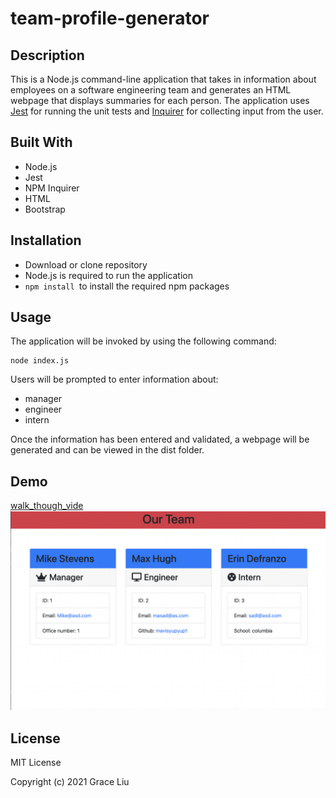 # team-profile-generator
## Description
This is a Node.js command-line application that takes in information about employees on a software engineering team and generates an HTML webpage that displays summaries for each person. The application uses [Jest](https://jestjs.io/) for running the unit tests and [Inquirer](https://www.npmjs.com/package/inquirer) for collecting input from the user. 
## Built With
* Node.js
* Jest
* NPM Inquirer
* HTML
* Bootstrap

## Installation
* Download or clone repository
* Node.js is required to run the application
* `npm install `to install the required npm packages
## Usage
The application will be invoked by using the following command:
``` 
node index.js 
```
Users will be prompted to enter information about:  
* manager
* engineer 
* intern

Once the information has been entered and validated, a webpage will be generated and can be viewed in the dist folder.
## Demo
[walk_though_vide](https://watch.screencastify.com/v/ZD5TuCiDpRTURUuTy10F)
![demo_output](assets/images/Team_Profiel_Demo.png)

## License
MIT License

Copyright (c) 2021 Grace Liu

